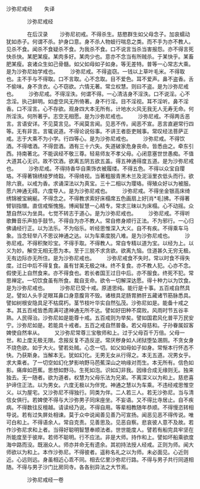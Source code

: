   沙弥尼戒经
　　失译




　　　　沙弥尼戒经

　　　　在后汉录
　　沙弥尼初戒。不得杀生。慈愍群生如父母念子。加哀蠕动犹如赤子。何谓不杀。护身口意。身不杀人物蚑行喘息之类。而不手为亦不教人。见杀不食。闻杀不食疑杀不食。为我杀不食。口不说言当杀当害报怨。亦不得言死快杀快。某肥某瘦。某肉多好。某肉少也。意亦不念当有所贼杀。于某快乎。某畜肥某瘦。哀诸众生如己骨髓。如父如母如子如身。等无差特。普等一心常志大乘。是为沙弥尼始学戒也。
　　沙弥尼戒。不得盗窃。一钱以上草叶毛米。不得取也。主不手与不得取。口不言取。心不念取。目不爱色。耳不爱声。鼻不盗香。舌不偷味。身不贪衣。心不窃欲。六情无著。常立权慧。则曰不盗。是为沙弥尼戒也。
　　沙弥尼戒。不得淫泆。何谓不得。一心清洁身不淫泆。口不说淫。心不念淫。执己鲜明。如虚空风无所倚著。身不行淫。目不淫视。耳不淫听。鼻不淫香。口不淫言。心不存欲。观身四大本无所有。计地水火风无我无人无寿无命。何所淫泆。何所著乎。志空无相愿。是为沙弥尼戒也。
　　沙弥尼戒。不得两舌恶言。言语安详。不见莫言见。不闻莫言闻。见恶不传。闻恶不宣。恶言直避常行四等。无有非言。言辄说道。不得论说俗事。不讲王者臣吏贼事。常叹经法菩萨正戒。志于大乘不为小学。行四等心。是为沙弥尼戒也。
　　沙弥尼戒。不得饮酒。不得嗜酒。不得尝酒。酒有三十六失。失道破家危身丧命。皆悉由之。牵东引西。持南著北。不能讽经不敬三尊。轻易师友不孝父母。心闭意塞世世愚痴。不值大道其心无识。故不饮酒。欲离五阴五欲五盖。得五神通得度五道。是为沙弥尼戒也。
　　沙弥尼戒。不得持香华自熏饰衣被履缕。不得五色。不得以众宝自璎珞。不得著锦绣绫罗绮縠。不得绮视。当著粗服青黑木兰及泥洹里衣低头而行。欲除六衰。以戒为香。求诵深法以为真宝。三十二相以为璎珞。得殖众好以为被服。愿六神通无碍。六度导人。是为沙弥尼戒也。
　　沙弥尼戒。不得坐金银高床绮绣锦被宝綩綖。不得念之。不得教求索好床榻席五色画扇上好[肖*毛]拂。不得著臂钏指镮。直信戒惭愧施。博闻智慧一心精专。常求三昧以为床榻。心不动摇。众慧自然以为坐具。七觉不转志于道心。是为沙弥尼戒也。
　　沙弥尼戒。不得听歌舞音乐声拍手鼓节。不得自为亦不教人。常自修身顺行正法。不为邪行。一心归佛诵经行正。以为法乐。不为俗乐。听经思惟深入大义。自不有疾。不得乘车马象。当念轻举八不思议神通之达。以为车乘度脱八难。是为沙弥尼戒也。
　　沙弥尼戒。不得积聚珍宝。不得手取。不得教人。常自专精以道为宝。以经为上。以义为妙。解空无相无愿为本。至于三脱不求贪欲。欲离九恼。住道甚久无穷无极。无有边际亦无所住。是为沙弥尼戒也。
　　沙弥尼戒食不失时。常以时食不得失度。过日中后不得复食。虽有甘美无极之味。终不复食。亦不教人犯。心亦不念。假使无上自然食来。亦不得食也。若长者国王过日中后。亦不服食。终死不犯。常思禅定。一切饮食虽有所食。裁自支命。欲令一切解深达愿。得十种力以为饮食。是为沙弥尼戒也。
　　沙弥尼已受十戒。原道思纯。能行是十事。五百戒自然具足。譬如人头手足眼耳鼻口身意腹背不毁。诸根具足肠胃肺肝五藏诸节筋脉悉具。譬如树根安隐具足不枯腐朽。茎节枝叶华实自然弘茂。沙弥尼如是。能备十戒之本。其五百戒皆悉周满可逮神通无所不达。譬如好田种不腐败。风雨时节五谷丰熟。人民得治。沙弥尼如是能尊十戒。五百戒则为举矣。譬如国君风化普平万民安宁。沙弥尼如是。若能具十戒者。五百之戒自然普备。若父母慈和。子孙眷属奴客婢使自然率从。
　　又沙弥尼常尊三宝敬师和上。过于父母百千万倍。父母一世。和上度无极无限。念报反复不造反逆。常厌秽身如人闭狱堕坠溷厕。不贪女身不烧色欲。如于大火。譬若处贼。心念一切。如父如母如子如身。常惭本行怀态不快。乃获斯身。当解本无。犹如幻化。无男无女从行得之。本无五道。况男女乎。求大乘者。了一切空如幻化梦影响野马芭蕉深山之响缘对而生。本无所有。信色如影。痛痒如芭蕉。思想如野马。生死如泡。识如幻非我。因缘合成无缘则无。独来独去。无一随者。欲为道者。权慧为父母乐法为兄弟。不离深义以为和上。慈悲喜护谛住正法。以为男女。六度无极以为伴党。神通之慧以为车乘。不违经戒思惟空义。以为屋宅。又沙弥尼不得独行。同类为伴。二人若三人。若无沙弥尼。当与清信女俱行。若婢使不得与大沙弥男子同床座坐。不妄语。又不得比寺居止。自不疾病。不得数往反檀越。请读经乃说。不得自用。等辈相教随年恭顺。不得慢恣转相导说。若有过失屏处相谏。莫于众中说闻善见善乃可宣扬。闻恶见恶不得传说。唯可白和上。不得语余人。常自克责。见善思及。见恶自察。悲哀彼人意不及故。若作沙弥尼求和上者。当得好聪明智慧奉顺法者。世世能度人。譬若有船完具牢坚在所能度至于彼岸。若师不聪明。行不应法。非是大师。持作和上。譬如坏船乘欲度海中路而没。既溺众人。师亦并命无有遗余。其初持法授人经戒。正则为师。闻大师欲以为和上。本作沙弥尼。不得彼者。遥称名礼之以为师。未必面见。心近则近。心远则远。身虽相近心乖不同。相去亿里沙弥尼行路。不得与男子共行同道相随。不得与男子沙门比房同寺。各各别异法之大节焉。

　　　　沙弥尼戒经一卷


